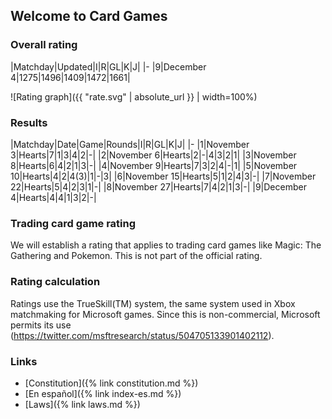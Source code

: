 ## Welcome to Card Games

### Overall rating

|Matchday|Updated|I|R|GL|K|J|
|-
|9|December 4|1275|1496|1409|1472|1661|

![Rating graph]({{ "rate.svg" | absolute_url }} | width=100%)
### Results

|Matchday|Date|Game|Rounds|I|R|GL|K|J|
|-
|1|November 3|Hearts|7|1|3|4|2|-|
|2|November 6|Hearts|2|-|4|3|2|1|
|3|November 8|Hearts|6|4|2|1|3|-|
|4|November 9|Hearts|7|3|2|4|-|1|
|5|November 10|Hearts|4|2|4(3)|1|-|3|
|6|November 15|Hearts|5|1|2|4|3|-|
|7|November 22|Hearts|5|4|2|3|1|-|
|8|November 27|Hearts|7|4|2|1|3|-|
|9|December 4|Hearts|4|4|1|3|2|-|


### Trading card game rating
We will establish a rating that applies to trading card games like Magic: The Gathering and Pokemon. This is not part of the official rating.

### Rating calculation
Ratings use the TrueSkill(TM) system, the same system used in Xbox matchmaking for Microsoft games. Since this is non-commercial, Microsoft permits its use (https://twitter.com/msftresearch/status/504705133901402112).

### Links
* [Constitution]({% link constitution.md %})
* [En español]({% link index-es.md %})
* [Laws]({% link laws.md %})

